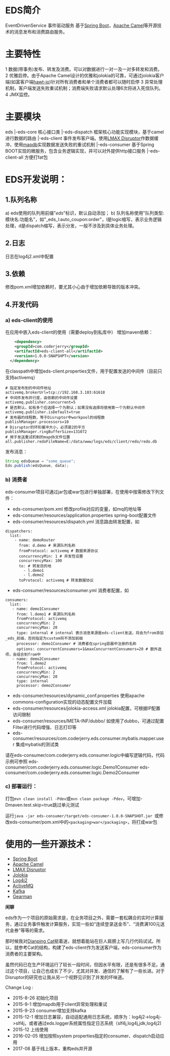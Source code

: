 # EDS简介
EventDrivenService 事件驱动服务
基于[Spring Boot](https://github.com/spring-projects/spring-boot)，[Apache Camel](https://github.com/apache/camel)等开源技术的消息发布和消费路由服务。
# 主要特性
1 数据(带事务)发布、转发及消费。可以对数据进行一对一及一对多转发和消费。
2 优雅启停。由于Apache Camel设计的优雅和jolokia的可靠，可通过jolokia客户端(如富客户端[hawt-io](http://hawt.io/))针对所有消费者和单个消费者都可以随时启停
3 异常处理机制，客户端发送失败重试机制；消费端失败请求默认处理6次将进入死信队列。
4 JMX监控。
# 主要模块
eds
	|-eds-core 核心接口类
	|-eds-dispatch 框架核心功能实现模块，基于camel进行数据的路由
	|-eds-client 事件发布客户端。使用[LMAX Disruptor](https://github.com/LMAX-Exchange/disruptor)作数据缓冲，使用[mapdb](https://github.com/jankotek/mapdb)实现数据发送失败的重试机制
	|-eds-consumer 基于Spring BOOT实现的微服务，包含业务逻辑实现，并可以对外提供http接口服务
	|-eds-client-all 方便打fat包
# EDS开发说明：
## 1.队列名称
a) eds使用的队列用前缀"_eds_"标识，默认自动添加；
b) 队列名称使用"队列类型:模块名:功能名"，如"_eds_l:auto_coupon:order"，l是logic缩写，表示业务逻辑处理，d是dispatch缩写，表示分发，一般不涉及到具体业务处理。
## 2.日志
日志在log4j2.xml中配置 
## 3.依赖
修改pom.xml增加依赖时，要尤其小心由于增加依赖导致的版本冲突。
## 4.开发代码
### a) eds-client的使用
在应用中嵌入eds-client的使用（需要deploy到私库中）
增加maven依赖：	
```xml
	<dependency>
    <groupId>com.coderjerry</groupId>
    <artifactId>eds-client-all</artifactId>
    <version>1.0.0-SNAPSHPT</version>
  </dependency>
```
在classpath中增加eds-client.properties文件，用于配置发送的中间件（目前只支持activemq）
```properties
# 指定发布到的中间件地址
activemq.brokerUrl=tcp://192.168.3.103:61618
# 中间件发布并行度，由依赖的中间件设置
activemq.publisher.concurrent=5
# 是否默认，如有多个应选择一个为默认；如果没有选择将使用第一个为默认中间件
activemq.publisher.isDefault=true
# 发布器的线程数，等于Disruptor中workpool的线程数
publishManager.processors=10
# Disruptor的环形缓冲大小，必须是2的平方
publishManager.ringBufferSize=131072
# 用于发送重试机制的mapdb文件位置
all.publisher.redoFileName=E:/data/www/logs/eds/client/redo/redo.db
```

发布消息：
```java
String edsQueue = "some_queue";
Eds.publish(edsQueue, data);
```
### b) 消费者	
eds-consumer项目可通过jar包或war包进行单独部署，在使用中按需修改下列文件：
- eds-consumer/pom.xml 修改profile对应的变量，如mq的地址等
- eds-consumer/resources/application.properties spring-boot配置文件
- eds-consumer/resources/dispatch.yml 消息路由转发配置，如
```
dispatchers:
  list:
    - name: demoRouter 
      from: d.demo # 来源队列名称
      fromProtocol: activemq # 数据来源协议
      concurrencyMin: 1 # 并发性设置
      concurrencyMax: 100
      to: # 转发目的地
        - l.demo1
        - l.demo2
      toProtocol: activemq # 转发数据协议 
```
- eds-consumer/resources/consumer.yml 消费者配置，如
```
consumers:
  list:
   - name: demo1Consumer
     from: l.demo1 # 来源队列名称
     fromProtocol: activemq
     concurrencyMin: 2
     concurrencyMax: 20 
     type: internal # internal 表示消息来源是eds-client发送，将会为from添加_eds_前缀，否则指定为custom将不添加前缀
     processor: demo1Consumer # 消费者在spring容器中注册的名称
     options: concurrentConsumers=1&maxConcurrentConsumers=20 # 额外选项，会组合到from中
   - name: demo2Consumer
     from: l.demo2
     fromProtocol: activemq
     concurrencyMin: 2
     concurrencyMax: 20
     type: internal
     processor: demo2Consumer
```
- eds-consumer/resources/dynamic_conf.properties 使用apache commons-configuration实现的动态配置文件加载
- eds-consumer/resources/jolokia-access.xml jolokia配置，可根据IP配置访问限制
- eds-consumer/resources/META-INF/dubbo/ 如使用了dubbo，可通过配置Filter进行代码增强、日志打印等
- eds-consumer/resources/com.coderjerry.eds.consumer.mybatis.mapper.user 集成mybatis的测试类

请在eds-consumer/com.coderjerry.eds.consumer.logic中编写逻辑代码，代码示例可参照
eds-consumer/com.coderjerry.eds.consumer.logic.Demo1Consumer
eds-consumer/com.coderjerry.eds.consumer.logic.Demo2Consumer


### c) 部署运行：
打包`mvn clean install -Pdev`或`mvn clean package -Pdev`，可增加-Dmaven.test.skip=true跳过单元测试

运行`java -jar eds-consumer/target/eds-consumer-1.0.0-SNAPSHOT.jar `或修改eds-consumer/pom.xml中的`<packaging>war</packaging>`，将打成war包

# 使用的一些开源技术：
- [Spring Boot](https://github.com/spring-projects/spring-boot)
- [Apache Camel](https://github.com/apache/camel)
- [LMAX Disruptor](https://github.com/LMAX-Exchange/disruptor)
- [Jolokia](https://jolokia.org/)
- [Log4j2](http://logging.apache.org/log4j/2.x/)
- [ActiveMQ](http://activemq.apache.org/)
- [Kafka](http://kafka.apache.org/)
- [Gearman](http://gearman.org/)




**闲聊**

eds作为一个项目的原始需求是，在业务项目之外，需要一套松耦合的实时计算服务，通过业务事件触发计算服务，实现一些如“连续登录送金币”、“消费满100元送代金券”等等的需求。

那时候我对[Dianping Cat](https://github.com/dianping/cat)挺着迷，就想着能站在巨人肩膀上写几行代码试试。所以，就参考Cat的结构，构建了eds-client作为发送客户端，eds-consumer作为消费者的主要架构。

虽然代码已在生产环境运行了较长一段时间，但因水平有限，还是有很多不足。通过这个项目，让自己也成长了不少，尤其对并发、通信的了解有了一些长进。对于Disruptor的研究也让我从另一个视野见识到了并发的坏味道。


Change Log :
- 2015-8-26 初始化项目
- 2015-9-1  增加mapdb用于client异常处理和重试
- 2015-9-23 consumer增加支持kafka
- 2015-12-1 增加日志兼容，自动适配通用日志系统，顺序为：log4j2->log4j->slf4j，或者通过eds.logger系统属性指定日志系统（slf4j,log4j,jdk,log4j2)
- 2015-12 上线使用
- 2016-02-05 增加按照system properties指定的consumer、dispatch启动应用
- 2017-08 基于线上版本，重构eds并开源